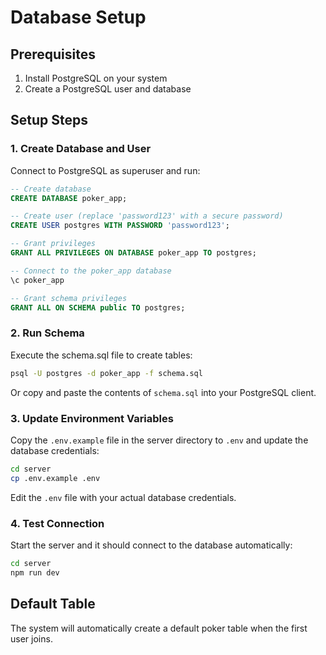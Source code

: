 # Database Setup

## Prerequisites

1. Install PostgreSQL on your system
2. Create a PostgreSQL user and database

## Setup Steps

### 1. Create Database and User

Connect to PostgreSQL as superuser and run:

```sql
-- Create database
CREATE DATABASE poker_app;

-- Create user (replace 'password123' with a secure password)
CREATE USER postgres WITH PASSWORD 'password123';

-- Grant privileges
GRANT ALL PRIVILEGES ON DATABASE poker_app TO postgres;

-- Connect to the poker_app database
\c poker_app

-- Grant schema privileges
GRANT ALL ON SCHEMA public TO postgres;
```

### 2. Run Schema

Execute the schema.sql file to create tables:

```bash
psql -U postgres -d poker_app -f schema.sql
```

Or copy and paste the contents of `schema.sql` into your PostgreSQL client.

### 3. Update Environment Variables

Copy the `.env.example` file in the server directory to `.env` and update the database credentials:

```bash
cd server
cp .env.example .env
```

Edit the `.env` file with your actual database credentials.

### 4. Test Connection

Start the server and it should connect to the database automatically:

```bash
cd server
npm run dev
```

## Default Table

The system will automatically create a default poker table when the first user joins.
